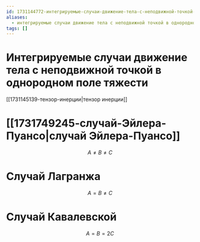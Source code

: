 ```yaml
---
id: 1731144772-интегрируемые-случаи-движение-тела-с-неподвижной-точкой-в-однородном-поле-тяжести
aliases:
  - интегрируемые случаи движение тела с неподвижной точкой в однородном поле тяжести
tags: []
---
```


# Интегрируемые случаи движение тела с неподвижной точкой в однородном поле тяжести
[[1731145139-тензор-инерции|тензор инерции]]
# [[1731749245-случай-Эйлера-Пуансо|случай Эйлера-Пуансо]]
$$
A \neq B \neq C
$$
# Случай Лагранжа
$$
A = B \neq C
$$
# Случай Кавалевской
$$
A = B = 2C
$$
